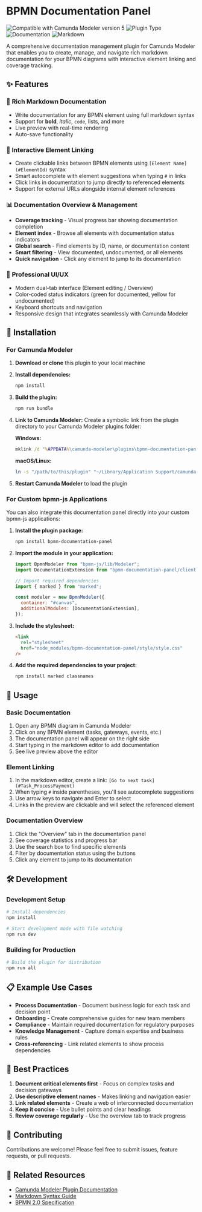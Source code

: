 # BPMN Documentation Panel

![Compatible with Camunda Modeler version 5](https://img.shields.io/badge/Modeler_Version-5.0.0+-blue.svg) ![Plugin Type](https://img.shields.io/badge/Plugin_Type-BPMN-orange.svg) ![Documentation](https://img.shields.io/badge/Feature-Documentation-green.svg) ![Markdown](https://img.shields.io/badge/Format-Markdown-blue.svg)

A comprehensive documentation management plugin for Camunda Modeler that enables you to create, manage, and navigate rich markdown documentation for your BPMN diagrams with interactive element linking and coverage tracking.

## ✨ Features

### 📝 **Rich Markdown Documentation**

- Write documentation for any BPMN element using full markdown syntax
- Support for **bold**, _italic_, `code`, lists, and more
- Live preview with real-time rendering
- Auto-save functionality

### 🔗 **Interactive Element Linking**

- Create clickable links between BPMN elements using `[Element Name](#ElementId)` syntax
- Smart autocomplete with element suggestions when typing `#` in links
- Click links in documentation to jump directly to referenced elements
- Support for external URLs alongside internal element references

### 📊 **Documentation Overview & Management**

- **Coverage tracking** - Visual progress bar showing documentation completion
- **Element index** - Browse all elements with documentation status indicators
- **Global search** - Find elements by ID, name, or documentation content
- **Smart filtering** - View documented, undocumented, or all elements
- **Quick navigation** - Click any element to jump to its documentation

### 🎯 **Professional UI/UX**

- Modern dual-tab interface (Element editing / Overview)
- Color-coded status indicators (green for documented, yellow for undocumented)
- Keyboard shortcuts and navigation
- Responsive design that integrates seamlessly with Camunda Modeler

## 🚀 Installation

### For Camunda Modeler

1. **Download or clone** this plugin to your local machine
2. **Install dependencies:**
   ```bash
   npm install
   ```
3. **Build the plugin:**
   ```bash
   npm run bundle
   ```
4. **Link to Camunda Modeler:**
   Create a symbolic link from the plugin directory to your Camunda Modeler plugins folder:

   **Windows:**

   ```cmd
   mklink /d "%APPDATA%\camunda-modeler\plugins\bpmn-documentation-panel" "path\to\this\plugin"
   ```

   **macOS/Linux:**

   ```bash
   ln -s "/path/to/this/plugin" "~/Library/Application Support/camunda-modeler/plugins/bpmn-documentation-panel"
   ```

5. **Restart Camunda Modeler** to load the plugin

### For Custom bpmn-js Applications

You can also integrate this documentation panel directly into your custom bpmn-js applications:

1. **Install the plugin package:**

   ```bash
   npm install bpmn-documentation-panel
   ```

2. **Import the module in your application:**

   ```javascript
   import BpmnModeler from "bpmn-js/lib/Modeler";
   import DocumentationExtension from "bpmn-documentation-panel/client/bpmn-js-extension";

   // Import required dependencies
   import { marked } from "marked";

   const modeler = new BpmnModeler({
     container: "#canvas",
     additionalModules: [DocumentationExtension],
   });
   ```

3. **Include the stylesheet:**

   ```html
   <link
     rel="stylesheet"
     href="node_modules/bpmn-documentation-panel/style/style.css"
   />
   ```

4. **Add the required dependencies to your project:**
   ```bash
   npm install marked classnames
   ```

## 📖 Usage

### Basic Documentation

1. Open any BPMN diagram in Camunda Modeler
2. Click on any BPMN element (tasks, gateways, events, etc.)
3. The documentation panel will appear on the right side
4. Start typing in the markdown editor to add documentation
5. See live preview above the editor

### Element Linking

1. In the markdown editor, create a link: `[Go to next task](#Task_ProcessPayment)`
2. When typing `#` inside parentheses, you'll see autocomplete suggestions
3. Use arrow keys to navigate and Enter to select
4. Links in the preview are clickable and will select the referenced element

### Documentation Overview

1. Click the "Overview" tab in the documentation panel
2. See coverage statistics and progress bar
3. Use the search box to find specific elements
4. Filter by documentation status using the buttons
5. Click any element to jump to its documentation

## 🛠️ Development

### Development Setup

```bash
# Install dependencies
npm install

# Start development mode with file watching
npm run dev
```

### Building for Production

```bash
# Build the plugin for distribution
npm run all
```

## 📋 Example Use Cases

- **Process Documentation** - Document business logic for each task and decision point
- **Onboarding** - Create comprehensive guides for new team members
- **Compliance** - Maintain required documentation for regulatory purposes
- **Knowledge Management** - Capture domain expertise and business rules
- **Cross-referencing** - Link related elements to show process dependencies

## 🎯 Best Practices

1. **Document critical elements first** - Focus on complex tasks and decision gateways
2. **Use descriptive element names** - Makes linking and navigation easier
3. **Link related elements** - Create a web of interconnected documentation
4. **Keep it concise** - Use bullet points and clear headings
5. **Review coverage regularly** - Use the overview tab to track progress

## 🤝 Contributing

Contributions are welcome! Please feel free to submit issues, feature requests, or pull requests.

## 🔗 Related Resources

- [Camunda Modeler Plugin Documentation](https://docs.camunda.io/docs/components/modeler/desktop-modeler/plugins/)
- [Markdown Syntax Guide](https://www.markdownguide.org/basic-syntax/)
- [BPMN 2.0 Specification](https://www.omg.org/spec/BPMN/2.0/)
